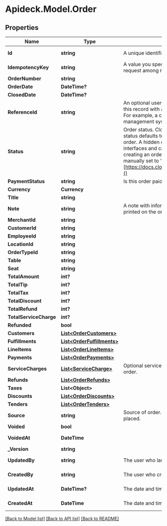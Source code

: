 # Apideck.Model.Order

## Properties

Name | Type | Description | Notes
------------ | ------------- | ------------- | -------------
**Id** | **string** | A unique identifier for an object. | [optional] [readonly] 
**IdempotencyKey** | **string** | A value you specify that uniquely identifies this request among requests you have sent. | [optional] 
**OrderNumber** | **string** |  | [optional] 
**OrderDate** | **DateTime?** |  | [optional] 
**ClosedDate** | **DateTime?** |  | [optional] 
**ReferenceId** | **string** | An optional user-defined reference ID that associates this record with another entity in an external system. For example, a customer ID from an external customer management system. | [optional] 
**Status** | **string** | Order status. Clover specific: If no value is set, the status defaults to hidden, which indicates a hidden order. A hidden order is not displayed in user interfaces and can only be retrieved by its id. When creating an order via the REST API the value must be manually set to &#39;open&#39;. More info [https://docs.clover.com/reference/orderupdateorder]() | [optional] 
**PaymentStatus** | **string** | Is this order paid or not? | [optional] 
**Currency** | **Currency** |  | [optional] 
**Title** | **string** |  | [optional] 
**Note** | **string** | A note with information about this order, may be printed on the order receipt and displayed in apps | [optional] 
**MerchantId** | **string** |  | 
**CustomerId** | **string** |  | [optional] 
**EmployeeId** | **string** |  | [optional] 
**LocationId** | **string** |  | 
**OrderTypeId** | **string** |  | [optional] 
**Table** | **string** |  | [optional] 
**Seat** | **string** |  | [optional] 
**TotalAmount** | **int?** |  | [optional] 
**TotalTip** | **int?** |  | [optional] 
**TotalTax** | **int?** |  | [optional] 
**TotalDiscount** | **int?** |  | [optional] 
**TotalRefund** | **int?** |  | [optional] 
**TotalServiceCharge** | **int?** |  | [optional] 
**Refunded** | **bool** |  | [optional] 
**Customers** | [**List&lt;OrderCustomers&gt;**](OrderCustomers.md) |  | [optional] 
**Fulfillments** | [**List&lt;OrderFulfillments&gt;**](OrderFulfillments.md) |  | [optional] 
**LineItems** | [**List&lt;OrderLineItems&gt;**](OrderLineItems.md) |  | [optional] 
**Payments** | [**List&lt;OrderPayments&gt;**](OrderPayments.md) |  | [optional] 
**ServiceCharges** | [**List&lt;ServiceCharge&gt;**](ServiceCharge.md) | Optional service charges or gratuity tip applied to the order. | [optional] 
**Refunds** | [**List&lt;OrderRefunds&gt;**](OrderRefunds.md) |  | [optional] 
**Taxes** | **List&lt;Object&gt;** |  | [optional] 
**Discounts** | [**List&lt;OrderDiscounts&gt;**](OrderDiscounts.md) |  | [optional] 
**Tenders** | [**List&lt;OrderTenders&gt;**](OrderTenders.md) |  | [optional] 
**Source** | **string** | Source of order. Indicates the way that the order was placed. | [optional] [readonly] 
**Voided** | **bool** |  | [optional] 
**VoidedAt** | **DateTime** |  | [optional] [readonly] 
**_Version** | **string** |  | [optional] 
**UpdatedBy** | **string** | The user who last updated the object. | [optional] [readonly] 
**CreatedBy** | **string** | The user who created the object. | [optional] [readonly] 
**UpdatedAt** | **DateTime?** | The date and time when the object was last updated. | [optional] [readonly] 
**CreatedAt** | **DateTime** | The date and time when the object was created. | [optional] [readonly] 

[[Back to Model list]](../README.md#documentation-for-models) [[Back to API list]](../README.md#documentation-for-api-endpoints) [[Back to README]](../README.md)

